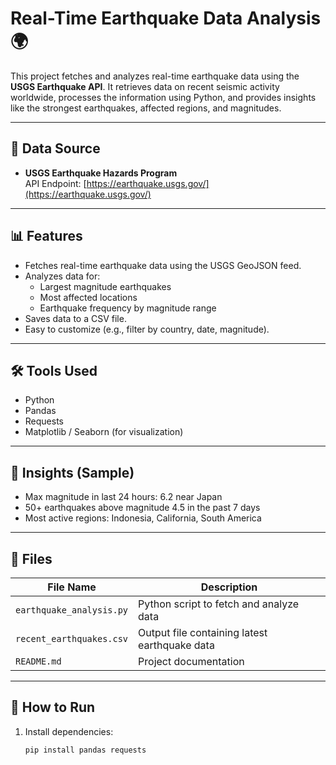 # Real-Time Earthquake Data Analysis 🌍

This project fetches and analyzes real-time earthquake data using the **USGS Earthquake API**. It retrieves data on recent seismic activity worldwide, processes the information using Python, and provides insights like the strongest earthquakes, affected regions, and magnitudes.

---

## 📡 Data Source

- **USGS Earthquake Hazards Program**  
  API Endpoint: [https://earthquake.usgs.gov/](https://earthquake.usgs.gov/)

---

## 📊 Features

- Fetches real-time earthquake data using the USGS GeoJSON feed.
- Analyzes data for:
  - Largest magnitude earthquakes
  - Most affected locations
  - Earthquake frequency by magnitude range
- Saves data to a CSV file.
- Easy to customize (e.g., filter by country, date, magnitude).

---

## 🛠️ Tools Used

- Python
- Pandas
- Requests
- Matplotlib / Seaborn (for visualization)

---

## 🧠 Insights (Sample)

- Max magnitude in last 24 hours: 6.2 near Japan
- 50+ earthquakes above magnitude 4.5 in the past 7 days
- Most active regions: Indonesia, California, South America

---

## 📁 Files

| File Name               | Description                                |
|------------------------|--------------------------------------------|
| `earthquake_analysis.py` | Python script to fetch and analyze data     |
| `recent_earthquakes.csv` | Output file containing latest earthquake data |
| `README.md`             | Project documentation                      |

---

## 🔧 How to Run

1. Install dependencies:
   ```bash
   pip install pandas requests
